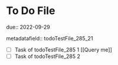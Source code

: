 # To Do File

due:: 2022-09-29

metadatafield:: todoTestFile_285\_21

- [ ] Task of todoTestFile_285 1 [[Query me]]
- [ ] Task of todoTestFile_285 2
